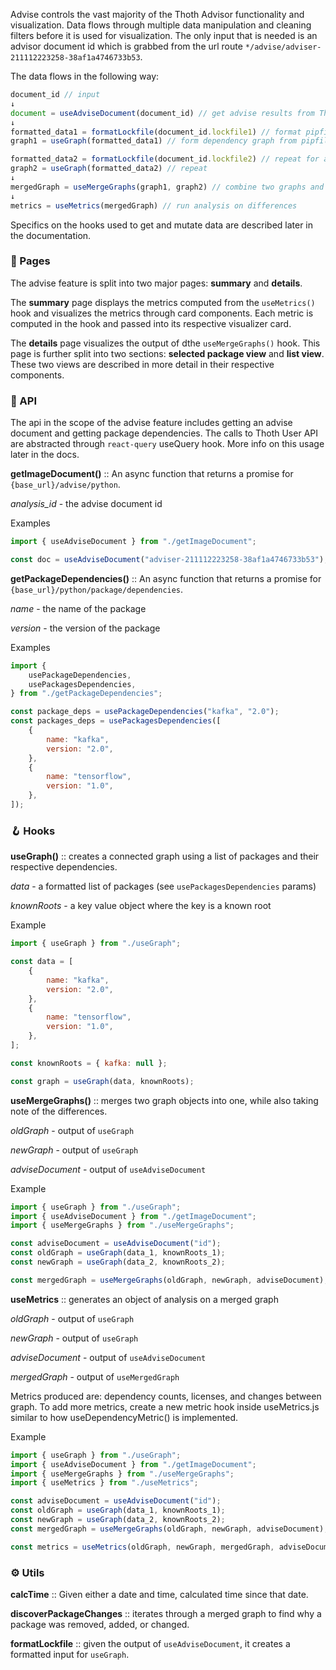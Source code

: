 Advise controls the vast majority of the Thoth Advisor functionality and visualization.
Data flows through multiple data manipulation and cleaning filters before it is used for visualization.
The only input that is needed is an advisor document id which is grabbed from the url route
`*/advise/adviser-211112223258-38af1a4746733b53`.

The data flows in the following way:

```js static
document_id // input
↓
document = useAdviseDocument(document_id) // get advise results from Thoth
↓
formatted_data1 = formatLockfile(document_id.lockfile1) // format pipfile.lock into readbale json
graph1 = useGraph(formatted_data1) // form dependency graph from pipfile.lock packages

formatted_data2 = formatLockfile(document_id.lockfile2) // repeat for another pipfile.lock
graph2 = useGraph(formatted_data2) // repeat
↓
mergedGraph = useMergeGraphs(graph1, graph2) // combine two graphs and mark the differences
↓
metrics = useMetrics(mergedGraph) // run analysis on differences
```

Specifics on the hooks used to get and mutate data are described later in the documentation.

### 📄 Pages

The advise feature is split into two major pages: **summary** and **details**.

The **summary** page displays the metrics computed from the `useMetrics()` hook and visualizes the metrics
through card components. Each metric is computed in the hook and passed into its respective visualizer card.

The **details** page visualizes the output of dthe `useMergeGraphs()` hook. This page is further split into two sections:
**selected package view** and **list view**. These two views are described in more detail in their respective components.

### 📡 API

The api in the scope of the advise feature includes getting an advise document and getting package dependencies.
The calls to Thoth User API are abstracted through `react-query` useQuery hook. More info on this usage later in the docs.

**getImageDocument()** :: An async function that returns a promise for `{base_url}/advise/python`.

_analysis_id_ - the advise document id

Examples

```jsx static
import { useAdviseDocument } from "./getImageDocument";

const doc = useAdviseDocument("adviser-211112223258-38af1a4746733b53");
```

**getPackageDependencies()** :: An async function that returns a promise for `{base_url}/python/package/dependencies`.

_name_ - the name of the package

_version_ - the version of the package

Examples

```jsx static
import {
    usePackageDependencies,
    usePackagesDependencies,
} from "./getPackageDependencies";

const package_deps = usePackageDependencies("kafka", "2.0");
const packages_deps = usePackagesDependencies([
    {
        name: "kafka",
        version: "2.0",
    },
    {
        name: "tensorflow",
        version: "1.0",
    },
]);
```

### 🪝 Hooks

**useGraph()** :: creates a connected graph using a list of packages and their respective dependencies.

_data_ - a formatted list of packages (see `usePackagesDependencies` params)

_knownRoots_ - a key value object where the key is a known root

Example

```jsx static
import { useGraph } from "./useGraph";

const data = [
    {
        name: "kafka",
        version: "2.0",
    },
    {
        name: "tensorflow",
        version: "1.0",
    },
];

const knownRoots = { kafka: null };

const graph = useGraph(data, knownRoots);
```

**useMergeGraphs()** :: merges two graph objects into one, while also taking note of the differences.

_oldGraph_ - output of `useGraph`

_newGraph_ - output of `useGraph`

_adviseDocument_ - output of `useAdviseDocument`

Example

```jsx static
import { useGraph } from "./useGraph";
import { useAdviseDocument } from "./getImageDocument";
import { useMergeGraphs } from "./useMergeGraphs";

const adviseDocument = useAdviseDocument("id");
const oldGraph = useGraph(data_1, knownRoots_1);
const newGraph = useGraph(data_2, knownRoots_2);

const mergedGraph = useMergeGraphs(oldGraph, newGraph, adviseDocument);
```

**useMetrics** :: generates an object of analysis on a merged graph

_oldGraph_ - output of `useGraph`

_newGraph_ - output of `useGraph`

_adviseDocument_ - output of `useAdviseDocument`

_mergedGraph_ - output of `useMergedGraph`

Metrics produced are: dependency counts, licenses, and changes between graph. To add more metrics,
create a new metric hook inside useMetrics.js similar to how useDependencyMetric() is implemented.

Example

```jsx static
import { useGraph } from "./useGraph";
import { useAdviseDocument } from "./getImageDocument";
import { useMergeGraphs } from "./useMergeGraphs";
import { useMetrics } from "./useMetrics";

const adviseDocument = useAdviseDocument("id");
const oldGraph = useGraph(data_1, knownRoots_1);
const newGraph = useGraph(data_2, knownRoots_2);
const mergedGraph = useMergeGraphs(oldGraph, newGraph, adviseDocument);

const metrics = useMetrics(oldGraph, newGraph, mergedGraph, adviseDocument);
```

### ⚙️ Utils

**calcTime** :: Given either a date and time, calculated time since that date.

**discoverPackageChanges** :: iterates through a merged graph to find why a package was removed, added, or changed.

**formatLockfile** :: given the output of `useAdviseDocument`, it creates a formatted input for `useGraph`.

